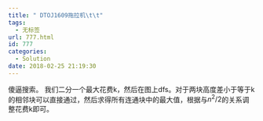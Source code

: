 ```yaml
---
title: " DTOJ1609拖拉机\t\t"
tags:
  - 无标签
url: 777.html
id: 777
categories:
  - Solution
date: 2018-02-25 21:19:30
---
```


傻逼搜索。 我们二分一个最大花费k，然后在图上dfs。对于两块高度差小于等于k的相邻块可以直接通过，然后求得所有连通块中的最大值，根据与$n^2/2$的关系调整花费k即可。